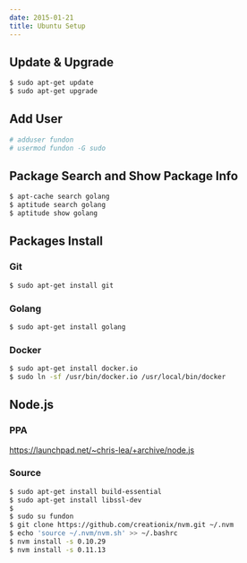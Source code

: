 ```yaml
---
date: 2015-01-21
title: Ubuntu Setup
---
```


## Update & Upgrade

```bash
$ sudo apt-get update
$ sudo apt-get upgrade
```


## Add User

```bash
# adduser fundon
# usermod fundon -G sudo
```


## Package Search and Show Package Info

```bash
$ apt-cache search golang
$ aptitude search golang
$ aptitude show golang
```


## Packages Install

### Git

```bash
$ sudo apt-get install git
```

### Golang

```bash
$ sudo apt-get install golang
```

### Docker

```bash
$ sudo apt-get install docker.io
$ sudo ln -sf /usr/bin/docker.io /usr/local/bin/docker
```

## Node.js

### PPA

https://launchpad.net/~chris-lea/+archive/node.js

### Source

```bash
$ sudo apt-get install build-essential
$ sudo apt-get install libssl-dev
$
$ sudo su fundon
$ git clone https://github.com/creationix/nvm.git ~/.nvm
$ echo 'source ~/.nvm/nvm.sh' >> ~/.bashrc
$ nvm install -s 0.10.29
$ nvm install -s 0.11.13
```
